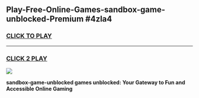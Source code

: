 
## Play-Free-Online-Games-sandbox-game-unblocked-Premium #4zla4
<h3>
<a href="https://premium.freeplayer.one?title=sandbox-game-unblocked&ref=8M">CLICK TO PLAY</a></h3>
<hr>

<h3>
<a href="https://premium.freeplayer.one?title=sandbox-game-unblocked&ref=8M">CLICK 2 PLAY</a>
  
</h3>

<a href="https://premium.freeplayer.one?title=sandbox-game-unblocked&ref=8M"><img src="https://clearcache.store/games.png"></a>


**sandbox-game-unblocked games unblocked: Your Gateway to Fun and Accessible Online Gaming**
